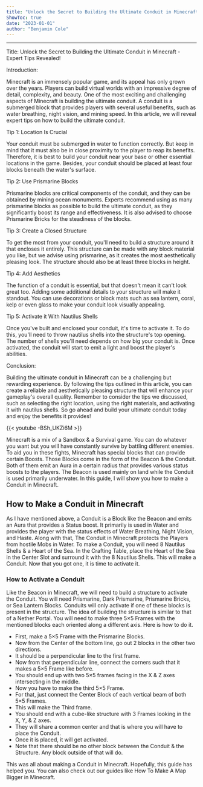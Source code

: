 ```yaml
---
title: "Unlock the Secret to Building the Ultimate Conduit in Minecraft - Expert Tips Revealed!"
ShowToc: true 
date: "2023-01-01"
author: "Benjamin Cole"
---
```

*****
Title: Unlock the Secret to Building the Ultimate Conduit in Minecraft - Expert Tips Revealed!

Introduction:

Minecraft is an immensely popular game, and its appeal has only grown over the years. Players can build virtual worlds with an impressive degree of detail, complexity, and beauty. One of the most exciting and challenging aspects of Minecraft is building the ultimate conduit. A conduit is a submerged block that provides players with several useful benefits, such as water breathing, night vision, and mining speed. In this article, we will reveal expert tips on how to build the ultimate conduit.

Tip 1: Location Is Crucial

Your conduit must be submerged in water to function correctly. But keep in mind that it must also be in close proximity to the player to reap its benefits. Therefore, it is best to build your conduit near your base or other essential locations in the game. Besides, your conduit should be placed at least four blocks beneath the water's surface.

Tip 2: Use Prismarine Blocks

Prismarine blocks are critical components of the conduit, and they can be obtained by mining ocean monuments. Experts recommend using as many prismarine blocks as possible to build the ultimate conduit, as they significantly boost its range and effectiveness. It is also advised to choose Prismarine Bricks for the steadiness of the blocks.

Tip 3: Create a Closed Structure

To get the most from your conduit, you'll need to build a structure around it that encloses it entirely. This structure can be made with any block material you like, but we advise using prismarine, as it creates the most aesthetically pleasing look. The structure should also be at least three blocks in height.

Tip 4: Add Aesthetics

The function of a conduit is essential, but that doesn't mean it can't look great too. Adding some additional details to your structure will make it standout. You can use decorations or block mats such as sea lantern, coral, kelp or even glass to make your conduit look visually appealing.

Tip 5: Activate it With Nautilus Shells

Once you've built and enclosed your conduit, it's time to activate it. To do this, you'll need to throw nautilus shells into the structure's top opening. The number of shells you'll need depends on how big your conduit is. Once activated, the conduit will start to emit a light and boost the player's abilities.

Conclusion:

Building the ultimate conduit in Minecraft can be a challenging but rewarding experience. By following the tips outlined in this article, you can create a reliable and aesthetically pleasing structure that will enhance your gameplay's overall quality. Remember to consider the tips we discussed, such as selecting the right location, using the right materials, and activating it with nautilus shells. So go ahead and build your ultimate conduit today and enjoy the benefits it provides!

{{< youtube -BSh_UKZi6M >}} 



Minecraft is a mix of a Sandbox & a Survival game. You can do whatever you want but you will have constantly survive by battling different enemies. To aid you in these fights, Minecraft has special blocks that can provide certain Boosts. Those Blocks come in the form of the Beacon & the Conduit. Both of them emit an Aura in a certain radius that provides various status boosts to the players. The Beacon is used mainly on land while the Conduit is used primarily underwater. In this guide, I will show you how to make a Conduit in Minecraft.
 
## How to Make a Conduit in Minecraft
 

 
As I have mentioned above, a Conduit is a Block like the Beacon and emits an Aura that provides a Status boost. It primarily is used in Water and provides the player with the status effects of Water Breathing, Night Vision, and Haste. Along with that, The Conduit in Minecraft protects the Players from hostile Mobs in Water. To make a Conduit, you will need 8 Nautilus Shells & a Heart of the Sea. In the Crafting Table, place the Heart of the Sea in the Center Slot and surround it with the 8 Nautilus Shells. This will make a Conduit. Now that you got one, it is time to activate it.
 
### How to Activate a Conduit
 
Like the Beacon in Minecraft, we will need to build a structure to activate the Conduit. You will need Prismarine, Dark Prismarine, Prismarine Bricks, or Sea Lantern Blocks. Conduits will only activate if one of these blocks is present in the structure. The idea of building the structure is similar to that of a Nether Portal. You will need to make three 5×5 Frames with the mentioned blocks each oriented along a different axis. Here is how to do it.
 
- First, make a 5×5 Frame with the Prismarine Blocks.
 - Now from the Center of the bottom line, go out 2 blocks in the other two directions.
 - It should be a perpendicular line to the first frame.
 - Now from that perpendicular line, connect the corners such that it makes a 5×5 Frame like before.
 - You should end up with two 5×5 frames facing in the X & Z axes intersecting in the middle.
 - Now you have to make the third 5×5 Frame.
 - For that, just connect the Center Block of each vertical beam of both 5×5 Frames.
 - This will make the Third frame.
 - You should end with a cube-like structure with 3 Frames looking in the X, Y, & Z axes.
 - They will share a common center and that is where you will have to place the Conduit.
 - Once it is placed, it will get activated.
 - Note that there should be no other block between the Conduit & the Structure. Any block outside of that will do.

 
This was all about making a Conduit in Minecraft. Hopefully, this guide has helped you. You can also check out our guides like How To Make A Map Bigger in Minecraft.




